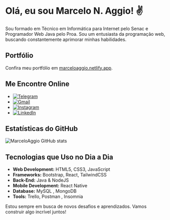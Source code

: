 # Olá, eu sou Marcelo N. Aggio! ✌️

Sou formado em Técnico em Informática para Internet pelo Senac e Programador Web Java pelo Proa. Sou um entusiasta da programação web, buscando constantemente aprimorar minhas habilidades.

## Portfólio

Confira meu portfólio em [marceloaggio.netlify.app](https://marceloaggio.netlify.app/).

## Me Encontre Online

- [![Telegram](https://img.shields.io/badge/Telegram-2CA5E0?style=for-the-badge&logo=telegram&logoColor=white)](https://t.me/MarceloAggio)
- [![Gmail](https://img.shields.io/badge/Gmail-D14836?style=for-the-badge&logo=gmail&logoColor=white)](mailto:marceloaggio10@gmail.com)
- [![Instagram](https://img.shields.io/badge/Instagram-E4405F?style=for-the-badge&logo=instagram&logoColor=white)](https://www.instagram.com/priv_aggio/)
- [![LinkedIn](https://img.shields.io/badge/LinkedIn-0077B5?style=for-the-badge&logo=linkedin&logoColor=white)](https://www.linkedin.com/in/marceloaggiodev/)

## Estatísticas do GitHub

![MarceloAggio GitHub stats](https://github-readme-stats.vercel.app/api?username=MarceloAggio&show_icons=true&theme=dark)

## Tecnologias que Uso no Dia a Dia

- **Web Development:** HTML5, CSS3, JavaScript
- **Frameworks:** Bootstrap, React, TailwindCSS
- **Back-End:** Java & NodeJS
- **Mobile Development:** React Native
- **Database:** MySQL , MongoDB
- **Tools:** Trello, Postman , Insomnia

Estou sempre em busca de novos desafios e aprendizados. Vamos construir algo incrível juntos!
